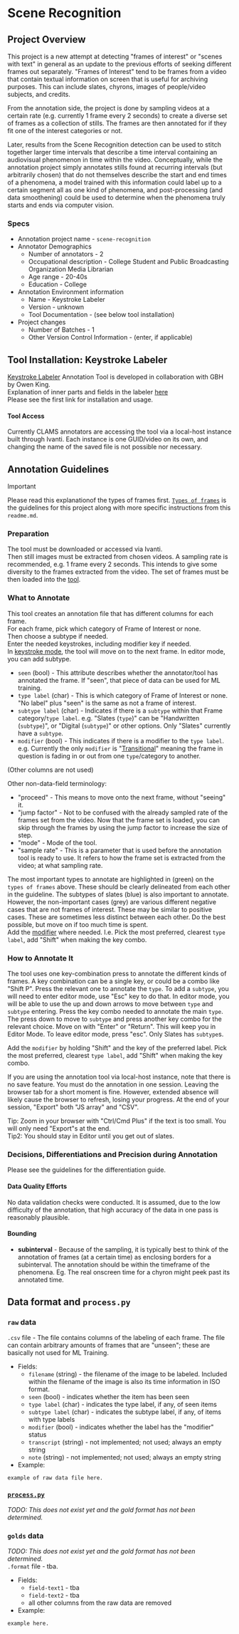 # Scene Recognition 

## Project Overview
This project is a new attempt at detecting "frames of interest" or "scenes with text" in general as an update to the previous efforts of seeking different frames out separately. 
"Frames of Interest" tend to be frames from a video that contain textual information on screen that is useful for archiving purposes. This can include slates, chyrons, images of people/video subjects, and credits. 

From the annotation side, the project is done by sampling videos at a certain rate (e.g. currently 1 frame every 2 seconds) to create a diverse set of frames as a collection of stills. 
The frames are then annotated for if they fit one of the interest categories or not. 

Later, results from the Scene Recognition detection can be used to stitch together larger time intervals that describe a time interval containing an audiovisual phenomenon in time within the video. 
Conceptually, while the annotation project simply annotates stills found at recurring intervals (but arbitrarily chosen) that do not themselves describe
the start and end times of a phenomena, a model trained with this information could label up to a certain segment all as one kind of phenomena, 
and post-processing (and data smoothening) could be used to determine when the phenomena truly starts and ends via computer vision.

### Specs
* Annotation project name - `scene-recognition`
* Annotator Demographics
    * Number of annotators - 2
    * Occupational description - College Student and Public Broadcasting Organization Media Librarian
    * Age range - 20-40s
    * Education - College
* Annotation Environment information
    * Name - Keystroke Labeler
    * Version - unknown
    * Tool Documentation - (see below tool installation)
* Project changes
    * Number of Batches - 1
    * Other Version Control Information - (enter, if applicable)
    
## Tool Installation: Keystroke Labeler
[Keystroke Labeler](https://github.com/WGBH-MLA/keystrokelabeler) Annotation Tool is developed in collaboration with GBH by Owen King.  
Explanation of inner parts and fields in the labeler [here](https://github.com/WGBH-MLA/keystrokelabeler/blob/main/labeler_data_readme.md)  
Please see the first link for installation and usage.  

#### Tool Access
Currently CLAMS annotators are accessing the tool via a local-host instance built through Ivanti. Each instance is one GUID/video on its own, and changing the name of the saved file is not possible nor necessary. 

## Annotation Guidelines
> [!Important]  
> Please read this explanationof the types of frames first. 
> [`Types of frames`](https://docs.google.com/document/d/1IyM_rCsCr_1XQ39j36WMX-XnVVBT4T_01j-M0eYqyDs/edit) is the guidelines for this project along with more specific instructions from this `readme.md`.   
### Preparation
The tool must be downloaded or accessed via Ivanti.  
Then still images must be extracted from chosen videos. 
A sampling rate is recommended, e.g. 1 frame every 2 seconds. 
This intends to give some diversity to the frames extracted from the video. 
The set of frames must be then loaded into the [tool](https://github.com/WGBH-MLA/keystrokelabeler/blob/main/labeler_data_readme.md). 



### What to Annotate
This tool creates an annotation file that has different columns for each frame.  
For each frame, pick which category of Frame of Interest or none.   
Then choose a subtype if needed.   
Enter the needed keystrokes, including modifier key if needed.  
In [keystroke mode](https://github.com/WGBH-MLA/keystrokelabeler/tree/main#starting-and-restarting:~:text=explicitly%20defined%20categories%22.-,Modes%3A,-The%20labeler%20has), the tool will move on to the next frame. In editor mode, you can add subtype. 

- `seen` (bool) - This attribute describes whether the annotator/tool has annotated the frame. If "seen", that piece of data can be used for ML training.  
- `type label` (char) - This is which category of Frame of Interest or none. "No label" plus "seen" is the same as not a frame of interest. 
- `subtype label` (char) - Indicates if there is a `subtype` within that Frame category/`type label`. e.g. "Slates (`type`)" can be "Handwritten (`subtype`)", or "Digital (`subtype`)" or other options. Only "Slates" currently have a `subtype`. 
- `modifier` (bool) - This indicates if there is a modifier to the `type label`. e.g. Currently the only `modifier` is "[Transitional](https://docs.google.com/document/d/1IyM_rCsCr_1XQ39j36WMX-XnVVBT4T_01j-M0eYqyDs/edit#heading=h.xnfilznsrhpe)" meaning the frame in question is fading in or out from one `type`/category to another.  

(Other columns are not used)

Other non-data-field terminology:  
- "proceed" - This means to move onto the next frame, without "seeing" it. 
- "jump factor" - Not to be confused with the already sampled rate of the frames set from the video. Now that the frame set is loaded, you can skip through the frames by using the jump factor to increase the size of step.  
- "mode" - Mode of the tool.
- "sample rate" - This is a parameter that is used before the annotation tool is ready to use. It refers to how the frame set is extracted from the video; at what sampling rate. 

The most important types to annotate are highlighted in (green) on the `types of frames` above. These should be clearly delineated from each other in the guideline. 
The subtypes of slates (blue) is also important to annotate.  
However, the non-important cases (grey) are various different negative cases that are not frames of interest. These may be similar to positive cases. These are sometimes less distinct between each other. Do the best possible, but move on if too much time is spent.  
Add the [modifier](https://docs.google.com/document/d/1IyM_rCsCr_1XQ39j36WMX-XnVVBT4T_01j-M0eYqyDs/edit#heading=h.xnfilznsrhpe) where needed. I.e. Pick the most preferred, clearest `type label`, add "Shift" when making the key combo. 

### How to Annotate It
The tool uses one key-combination press to annotate the different kinds of frames. A key combination can be a single key, or could be a combo like "Shift P". Press the relevant one to annotate the `type`. 
To add a `subtype`, you will need to enter editor mode, use "Esc" key to do that. 
In editor mode, you will be able to use the up and down arrows to move between `type` and `subtype` entering.
Press the key combo needed to annotate the main `type`. The press down to move to `subtype` and press another key combo for the relevant choice. Move on with "Enter" or "Return". 
This will keep you in Editor Mode. To leave editor mode, press "esc". 
Only Slates has `subtype`s.    

Add the `modifier` by holding "Shift" and the key of the preferred label. Pick the most preferred, clearest `type label`, add "Shift" when making the key combo. 

If you are using the annotation tool via local-host instance, note that there is no save feature. You must do the annotation in one session. 
Leaving the browser tab for a short moment is fine. However, extended absence will likely cause the browser to refresh, losing your progress. 
At the end of your session, "Export" both "JS array" and "CSV".

Tip: Zoom in your browser with "Ctrl/Cmd Plus" if the text is too small. You will only need "Export"s at the end.  
Tip2: You should stay in Editor until you get out of slates.  

### Decisions, Differentiations and Precision during Annotation
Please see the guidelines for the differentiation guide.  

#### Data Quality Efforts 
No data validation checks were conducted. 
It is assumed, due to the low difficulty of the annotation, that high accuracy of the data in one pass is reasonably plausible.

#### Bounding 
* **subinterval** - Because of the sampling, it is typically best to think of the annotation of frames (at a certain time) as enclosing borders for a subinterval. The annotation should be within the timeframe of the phenomena. Eg. The real onscreen time for a chyron might peek past its annotated time. 

## Data format and `process.py`
### `raw` data
`.csv` file - The file contains columns of the labeling of each frame. 
The file can contain arbitrary amounts of frames that are "unseen"; these are basically not used for ML Training. 
* Fields:
    * `filename` (string) - the filename of the image to be labeled. Included within the filename of the image is also its time information in ISO format. 
    * `seen` (bool) - indicates whether the item has been seen
    * `type label` (char) - indicates the type label, if any, of seen items
    * `subtype label` (char) - indicates the subtype label, if any, of items with type labels
    * `modifier` (bool) - indicates whether the label has the "modifier" status
    * `transcript` (string) - not implemented; not used; always an empty string
    * `note` (string) - not implemented; not used; always an empty string
* Example:
```
example of raw data file here. 
```

### [`process.py`](process.py)
_TODO: This does not exist yet and the gold format has not been determined._  

### `golds` data
_TODO: This does not exist yet and the gold format has not been determined._  
`.format` file - tba.  
* Fields:
    * `field-text1` - tba
    * `field-text2` - tba
    * all other columns from the raw data are removed
* Example:
```
example here. 
```
